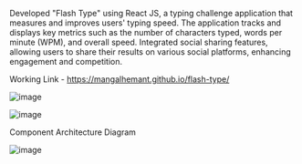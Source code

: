 
Developed "Flash Type" using React JS, a typing challenge application that measures and improves users' typing speed.
The application tracks and displays key metrics such as the number of characters typed, words per minute (WPM), and overall speed.
Integrated social sharing features, allowing users to share their results on various social platforms, enhancing engagement and competition.

Working Link - https://mangalhemant.github.io/flash-type/

![image](https://github.com/user-attachments/assets/c79854ca-ca4e-46bc-a5bd-0242b0843bb1)

![image](https://github.com/user-attachments/assets/3fc01cc8-f449-4160-a0c9-32cbb712cd02)

Component Architecture Diagram

![image](https://github.com/user-attachments/assets/f91096a5-418e-480b-b67a-05d760469565)
